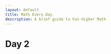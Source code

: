 ```yaml
---
layout: default
title: Math Every Day
description: A brief guide to Fun Higher Math
---
```

# Day 2
